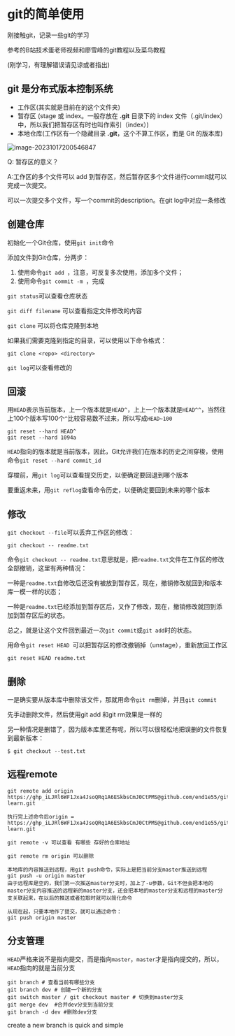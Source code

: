 # git的简单使用
刚接触git，记录一些git的学习

参考的B站技术蛋老师视频和廖雪峰的git教程以及菜鸟教程

(刚学习，有理解错误请见谅或者指出)



## git 是分布式版本控制系统

- 工作区(其实就是目前在的这个文件夹)
- 暂存区 (stage 或 index。一般存放在 **.git** 目录下的 index 文件（.git/index）中，所以我们把暂存区有时也叫作索引（index）)
- 本地仓库(工作区有一个隐藏目录 **.git**，这个不算工作区，而是 Git 的版本库)

![image-20231017200546847](C:\Users\admin\Desktop\test\git-learn\README.assets\image-20231017200546847.png)



Q: 暂存区的意义？

A:工作区的多个文件可以 add 到暂存区，然后暂存区多个文件进行commit就可以完成一次提交。

可以一次提交多个文件，写一个commit的description。在git log中对应一条修改



## 创建仓库

初始化一个Git仓库，使用`git init`命令

添加文件到Git仓库，分两步：

1. 使用命令`git add `，注意，可反复多次使用，添加多个文件；
2. 使用命令`git commit -m `，完成

`git status`可以查看仓库状态

`git diff filename` 可以查看指定文件修改的内容

`git clone` 可以将仓库克隆到本地

如果我们需要克隆到指定的目录，可以使用以下命令格式：

```
git clone <repo> <directory>
```

`git log`可以查看修改的



## 回滚

用`HEAD`表示当前版本，上一个版本就是`HEAD^`，上上一个版本就是`HEAD^^`，当然往上100个版本写100个`^`比较容易数不过来，所以写成`HEAD~100`

```
git reset --hard HEAD^
git reset --hard 1094a
```

`HEAD`指向的版本就是当前版本，因此，Git允许我们在版本的历史之间穿梭，使用命令`git reset --hard commit_id`

穿梭前，用`git log`可以查看提交历史，以便确定要回退到哪个版本

要重返未来，用`git reflog`查看命令历史，以便确定要回到未来的哪个版本



## 修改

`git checkout --file`可以丢弃工作区的修改：

```
git checkout -- readme.txt
```

命令`git checkout -- readme.txt`意思就是，把`readme.txt`文件在工作区的修改全部撤销，这里有两种情况：

一种是`readme.txt`自修改后还没有被放到暂存区，现在，撤销修改就回到和版本库一模一样的状态；

一种是`readme.txt`已经添加到暂存区后，又作了修改，现在，撤销修改就回到添加到暂存区后的状态。

总之，就是让这个文件回到最近一次`git commit`或`git add`时的状态。



用命令`git reset HEAD `可以把暂存区的修改撤销掉（unstage），重新放回工作区

```
git reset HEAD readme.txt
```

## 删除

一是确实要从版本库中删除该文件，那就用命令`git rm`删掉，并且`git commit`

先手动删除文件，然后使用git add 和git rm效果是一样的

另一种情况是删错了，因为版本库里还有呢，所以可以很轻松地把误删的文件恢复到最新版本：

```
$ git checkout --test.txt
```

## 远程remote

```
git remote add origin  https://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@github.com/end1e55/git-learn.git

执行完上述命令后origin =  https://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@github.com/end1e55/git-learn.git
```

```
git remote -v 可以查看 有哪些 存好的仓库地址

git remote rm origin 可以删除
```

```
本地库的内容推送到远程，用git push命令，实际上是把当前分支master推送到远程
git push -u origin master
由于远程库是空的，我们第一次推送master分支时，加上了-u参数，Git不但会把本地的master分支内容推送的远程新的master分支，还会把本地的master分支和远程的master分支关联起来，在以后的推送或者拉取时就可以简化命令

从现在起，只要本地作了提交，就可以通过命令：
git push origin master
```



## 分支管理

`HEAD`严格来说不是指向提交，而是指向`master`，`master`才是指向提交的，所以，`HEAD`指向的就是当前分支

```
git branch # 查看当前有哪些分支
git branch dev # 创建一个新的分支
git switch master / git checkout master # 切换到master分支 
git merge dev  #合并dev分支到当前分支
git branch -d dev #删除dev分支
```
create a new branch is quick and simple

